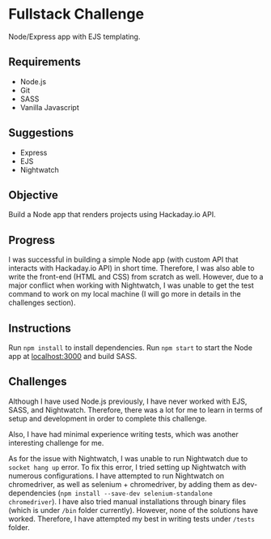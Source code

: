 # Fullstack Challenge

Node/Express app with EJS templating.

## Requirements

- Node.js
- Git
- SASS
- Vanilla Javascript

## Suggestions

- Express
- EJS
- Nightwatch

## Objective

Build a Node app that renders projects using Hackaday.io API.

## Progress

I was successful in building a simple Node app (with custom API that interacts with Hackaday.io API) in short time. Therefore, I was also able to write the front-end (HTML and CSS) from scratch as well. However, due to a major conflict when working with Nightwatch, I was unable to get the test command to work on my local machine (I will go more in details in the challenges section).

## Instructions

Run `npm install` to install dependencies.
Run `npm start` to start the Node app at [localhost:3000](http://localhost:3000) and build SASS.

## Challenges

Although I have used Node.js previously, I have never worked with EJS, SASS, and Nightwatch. Therefore, there was a lot for me to learn in terms of setup and development in order to complete this challenge.

Also, I have had minimal experience writing tests, which was another interesting challenge for me.

As for the issue with Nightwatch, I was unable to run Nightwatch due to `socket hang up` error. To fix this error, I tried setting up Nightwatch with numerous configurations. I have attempted to run Nightwatch on chromedriver, as well as selenium + chromedriver, by adding them as dev-dependencies (`npm install --save-dev selenium-standalone chromedriver`). I have also tried manual installations through binary files (which is under `/bin` folder currently). However, none of the solutions have worked. Therefore, I have attempted my best in writing tests under `/tests` folder.
